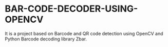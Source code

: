 # BAR-CODE-DECODER-USING-OPENCV
It is a project based on Barcode and QR code detection using OpenCV and Python Barcode decoding library Zbar.
